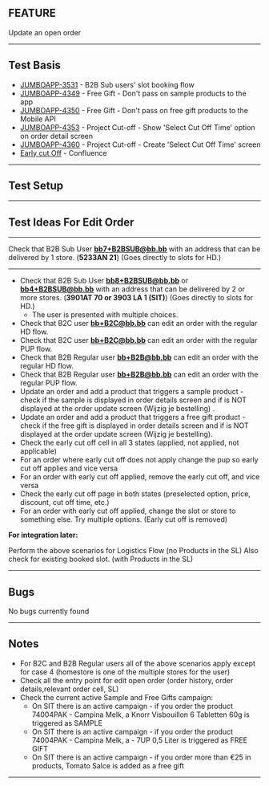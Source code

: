## FEATURE
Update an open order
***
## Test Basis
* [JUMBOAPP-3531](https://icemobile.atlassian.net/browse/JUMBOAPP-3531) - B2B Sub users' slot booking flow
* [JUMBOAPP-4349](https://icemobile.atlassian.net/browse/JUMBOAPP-4349) - Free Gift - Don't pass on sample products to the app
* [JUMBOAPP-4350](https://icemobile.atlassian.net/browse/JUMBOAPP-4350) - Free Gift - Don't pass on free gift products to the Mobile API
* [JUMBOAPP-4353](https://icemobile.atlassian.net/browse/JUMBOAPP-4353) - Project Cut-off - Show 'Select Cut Off Time' option on order detail screen
* [JUMBOAPP-4360](https://icemobile.atlassian.net/browse/JUMBOAPP-4360) - Project Cut-off - Create 'Select Cut Off Time' screen
* [Early cut Off](https://icemobile.atlassian.net/wiki/display/JUM/Early+cutoff+time+discount) - Confluence
***
## Test Setup
***

## Test Ideas For Edit Order

*** 

Check that B2B Sub User **bb7+B2BSUB@bb.bb** with an address that can be delivered by 1 store. (**5233AN 21**) (Goes directly to slots for HD.)

***

* Check that B2B Sub User  **bb8+B2BSUB@bb.bb** or **bb4+B2BSUB@bb.bb** with an address that can be delivered by 2 or more stores. (**3901AT 70  or 3903 LA 1 (SIT)**)  (Goes directly to slots for HD.)
	* The user is presented with multiple choices.
* Check that B2C user **bb+B2C@bb.bb** can edit an order with the regular HD flow.
* Check that B2C user **bb+B2C@bb.bb** can edit an order with the regular PUP flow.
* Check that B2B Regular user **bb+B2B@bb.bb** can edit an order with the regular HD flow.
* Check that B2B Regular user **bb+B2B@bb.bb** can edit an order with the regular PUP flow.
* Update an order and add a product that triggers a sample product - check if the sample is displayed in order details screen and if is NOT displayed at the order update screen (Wijzig je bestelling) . 
* Update an order and add a product that triggers a free gift product - check if the free gift is displayed in order details screen and if is NOT displayed at the order update screen (Wijzig je bestelling).
* Check the early cut off cell in all 3 states (applied, not applied, not applicable)
* For an order where early cut off does not apply change the pup so early cut off applies and vice versa
* For an order with early cut off applied, remove the early cut off, and vice versa 
* Check the early cut off page in both states (preselected option, price, discount, cut off time, etc.) 
* For an order with early cut off applied, change the slot or store to something else. Try multiple options. (Early cut off is removed)

**For integration later:**

Perform the above scenarios for Logistics Flow (no Products in the SL)
Also check for existing booked slot. (with Products in the SL)

***

## Bugs
No bugs currently found

***

## Notes
* For B2C and B2B Regular users all of the above scenarios apply except for case 4 (homestore is one of the multiple stores for the user)
* Check all the entry point for edit open order (order history, order details,relevant order cell, SL)
* Check the current active Sample and Free Gifts campaign:
	* On SIT there is an active campaign - if you order the product 74004PAK - Campina Melk, a Knorr Visbouillon 6 Tabletten 60g is triggered as SAMPLE 
	* On SIT there is an active campaign - if you order the product 74004PAK - Campina Melk, a - 7UP 0,5 Liter is triggered as FREE GIFT 
	* On SIT there is an active campaign - if you order more than €25 in products, Tomato Salce is added as a free gift
***

